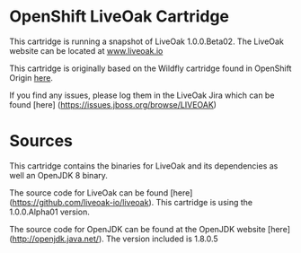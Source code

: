 # OpenShift LiveOak Cartridge

This cartridge is running a snapshot of LiveOak 1.0.0.Beta02. The LiveOak website can be located at www.liveoak.io

This cartridge is originally based on the Wildfly cartridge found in OpenShift Origin [here](https://github.com/openshift/origin-server/tree/master/cartridges/openshift-origin-cartridge-jbossas).  

If you find any issues, please log them in the LiveOak Jira which can be found [here] (https://issues.jboss.org/browse/LIVEOAK)

# Sources

This cartridge contains the binaries for LiveOak and its dependencies as well an OpenJDK 8 binary.

The source code for LiveOak can be found [here] (https://github.com/liveoak-io/liveoak). This cartridge is using the 1.0.0.Alpha01 version.

The source code for OpenJDK can be found at the OpenJDK website [here] (http://openjdk.java.net/). The version included is 1.8.0.5 


